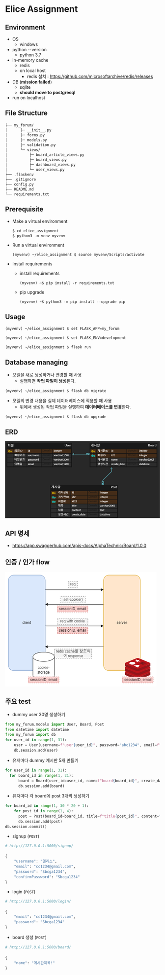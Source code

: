# Elice Assignment



## Environment

- OS
  - windows
- python --version
  - python 3.7
- in-memory cache
  - redis
  - on local host
    - redis 설치 : https://github.com/microsoftarchive/redis/releases
- DB (**mission failed**)
  - sqlite
  - **should move to postgresql**
- run on localhost

## File Structure

```
├── my_forum/
│      ├─ __init__.py
│      ├─ forms.py
│      ├─ models.py
│      ├─ validation.py
│      └─ views/
│          ├─ board_article_views.py
│          ├─ board_views.py
│          ├─ dashboard_views.py
│          └─ user_views.py
├── .flaskenv
├── .gitignore
├── config.py
├── README.md
└── requirements.txt
```


## Prerequisite

- Make a virtual environment

  ```shell
  $ cd elice_assignment
  $ python3 -m venv myvenv
  ```

- Run a virtual environment

  ```shell
  (myvenv) ~/elice_assignment $ source myvenv/Scripts/activate
  ```

- Install requirements

  - install requirements

    ```shell
    (myvenv) ~$ pip install -r requirements.txt
    ```

  - pip upgrade

    ```shell
    (myvenv) ~$ python3 -m pip install --upgrade pip
    ```


## Usage

```shell
(myvenv) ~/elice_assignment $ set FLASK_APP=my_forum
```

```shell
(myvenv) ~/elice_assignment $ set FLASK_ENV=development
```

```shell
(myvenv) ~/elice_assignment $ flask run
```

## Database managing

- 모델을 새로 생성하거나 변경할 때 사용
  - 실행하면 **작업 파일이 생성**된다.

```shell
(myvenv) ~/elice_assignment $ flask db migrate
```

- 모델의 변경 내용을 실제 데이터베이스에 적용할 때 사용
  - 위에서 생성된 작업 파일을 실행하여 **데이터베이스를 변경**한다.

```shell
(myvenv) ~/elice_assignment $ flask db upgrade
```

## ERD

![erdiagram](./_imgs_for_doc/erdiagram.png)

## API 명세

- https://app.swaggerhub.com/apis-docs/AlphaTechnic/Board/1.0.0

## 인증 / 인가 flow

![ERDForum.drawio](./_imgs_for_doc/ERDForum.drawio.png)

## 주요 test

- dummy user 30명 생성하기

```python
from my_forum.models import User, Board, Post
from datetime import datetime
from my_forum import db
for user_id in range(1, 31):
	user = User(username=f"user{user_id}", password="abc1234", email=f"abc{user_id}@gmail.com")
	db.session.add(user)
```

- 유저마다 dummy 게시판 5개 만들기

```python
for user_id in range(1, 31):
  for board_id in range(1, 21):
      board = Board(user_id=user_id, name=f"board{board_id}", create_date=datetime.now())
      db.session.add(board)
```

- 유저마다 각 board에 post 3개씩 생성하기

```python
for board_id in range(1, 30 * 20 + 1):
    for post_id in range(1, 4):
      post = Post(board_id=board_id, title=f"title{post_id}", content="dummy", create_date=datetime.now())
      db.session.add(post)
db.session.commit()
```

- signup (`POST`)

```python
# http://127.0.0.1:5000/signup/
    
{
    "username": "엘리스",
    "email": "cc1234@gmail.com",
    "password": "Sbcga1234",
    "confirmPassword": "Sbcga1234"
}
```

- login (`POST`)

```python
# http://127.0.0.1:5000/login/

{
	"email": "cc1234@gmail.com",
	"password": "Sbcga1234"
}
```

- board 생성 (`POST`)

```python
# http://127.0.0.1:5000/board/

{
	"name": "게시판제목!"
}
```




